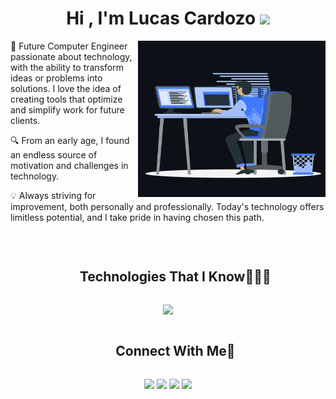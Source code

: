 
<h1 align="center"><b>Hi , I'm Lucas Cardozo </b><img src="https://media.giphy.com/media/hvRJCLFzcasrR4ia7z/giphy.gif" width="35"></h1>
<img  align="right" height="250" width="300" src="https://raw.githubusercontent.com/SubhadeepZilong/SubhadeepZilong/main/icons/animation_500_kxa883sd.gif" alt="SubhadeepZilong" />
  🚀 Future Computer Engineer passionate about technology, with the ability to transform ideas or problems into solutions. I love the idea of creating tools that optimize and simplify work for future clients.

🔍 From an early age, I found an endless source of motivation and challenges in technology.

💡 Always striving for improvement, both personally and professionally. Today's technology offers limitless potential, and I take pride in having chosen this path.

<br/>
<!--h1 without bottom border-->
<div id="user-content-toc">
  <ul align="center">
    <summary><h2 style="display: inline-block">Technologies That I Know👨🏻‍💻</h2></summary>
  </ul>
</div>
<!--tech stack icons-->
<p align="center">
  <a href="https://skillicons.dev">
    <img src="https://skillicons.dev/icons?i=html,css,js,ts,react,nextjs,c,postgres,prisma,git,nodejs,tailwind&perline=6" />
  </a>
</p>

<!-- Connect with me -->
<!--h2 without bottom border-->
<div id="user-content-toc">
  <ul align="center">
    <summary><h2 style="display: inline-block">Connect With Me🤝</h2></summary>
  </ul>
</div>

<p align="center">
<a href="https://www.instagram.com/lucardozo27/"><img src="https://img.shields.io/badge/-Instagram-%23E4405F?style=flat&logo=Instagram&logoColor=white" /></a>
<a href="mailto:lucasivancardozo27@gmail.com"><img src="https://img.shields.io/badge/-Gmail-D14836?style=flat&logo=Gmail&logoColor=white" /></a>
<a href="https://wa.me/5492235319564"><img src="https://img.shields.io/badge/-WhatsApp-25D366?style=flat&logo=WhatsApp&logoColor=white" /></a>
<a href="https://www.linkedin.com/in/lucasivancardozo/"><img src="https://img.shields.io/badge/-LinkedIn-%230077B5?style=flat&logo=LinkedIn&logoColor=white" /></a>
</p>
